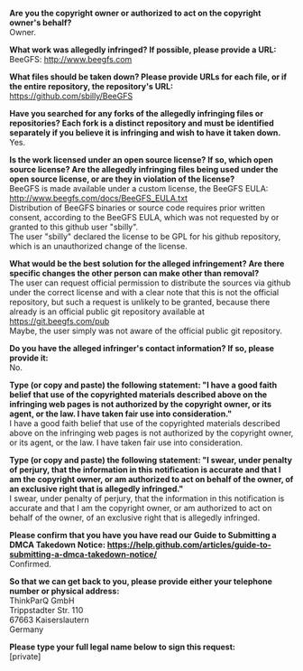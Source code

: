 **Are you the copyright owner or authorized to act on the copyright owner's behalf?**  
Owner.

**What work was allegedly infringed? If possible, please provide a URL:**  
BeeGFS: http://www.beegfs.com

**What files should be taken down? Please provide URLs for each file, or if the entire repository, the repository's URL:**  
https://github.com/sbilly/BeeGFS

**Have you searched for any forks of the allegedly infringing files or repositories? Each fork is a distinct repository and must be identified separately if you believe it is infringing and wish to have it taken down.**  
Yes.

**Is the work licensed under an open source license? If so, which open source license? Are the allegedly infringing files being used under the open source license, or are they in violation of the license?**  
BeeGFS is made available under a custom license, the BeeGFS EULA:  
http://www.beegfs.com/docs/BeeGFS_EULA.txt  
Distribution of BeeGFS binaries or source code requires prior written consent, according to the BeeGFS EULA, which was not requested by or granted to this github user "sbilly".  
The user "sbilly" declared the license to be GPL for his github repository, which is an unauthorized change of the license.

**What would be the best solution for the alleged infringement? Are there specific changes the other person can make other than removal?**  
The user can request official permission to distribute the sources via github under the correct license and with a clear note that this is not the official repository, but such a request is unlikely to be granted, because there already is an official public git repository available at https://git.beegfs.com/pub  
Maybe, the user simply was not aware of the official public git repository.

**Do you have the alleged infringer's contact information? If so, please provide it:**  
No.

**Type (or copy and paste) the following statement: "I have a good faith belief that use of the copyrighted materials described above on the infringing web pages is not authorized by the copyright owner, or its agent, or the law. I have taken fair use into consideration."**  
I have a good faith belief that use of the copyrighted materials described above on the infringing web pages is not authorized by the copyright owner, or its agent, or the law. I have taken fair use into consideration.

**Type (or copy and paste) the following statement: "I swear, under penalty of perjury, that the information in this notification is accurate and that I am the copyright owner, or am authorized to act on behalf of the owner, of an exclusive right that is allegedly infringed."**  
I swear, under penalty of perjury, that the information in this notification is accurate and that I am the copyright owner, or am authorized to act on behalf of the owner, of an exclusive right that is allegedly infringed.

**Please confirm that you have you have read our Guide to Submitting a DMCA Takedown Notice: https://help.github.com/articles/guide-to-submitting-a-dmca-takedown-notice/**  
Confirmed.

**So that we can get back to you, please provide either your telephone number or physical address:**  
ThinkParQ GmbH  
Trippstadter Str. 110  
67663 Kaiserslautern  
Germany  

**Please type your full legal name below to sign this request:**  
[private]  
